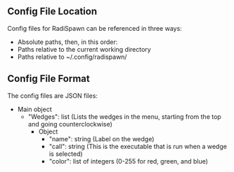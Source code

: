 ## Config File Location
Config files for RadiSpawn can be referenced in three ways:
- Absolute paths, then, in this order:
- Paths relative to the current working directory
- Paths relative to ~/.config/radispawn/

## Config File Format
The config files are JSON files:
- Main object
    - "Wedges": list (Lists the wedges in the menu, starting from the top and going counterclockwise)
        - Object
            - "name": string (Label on the wedge)
            - "call": string (This is the executable that is run when a wedge is selected)
            - "color": list of integers (0-255 for red, green, and blue)
